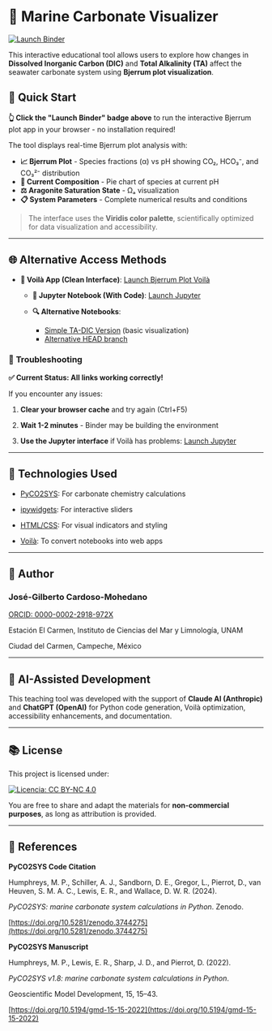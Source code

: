 # 🌊 Marine Carbonate Visualizer

  

[![Launch Binder](https://mybinder.org/badge_logo.svg)](https://mybinder.org/v2/gh/gilbertoCM/marine_carbonate_visualizer/main?urlpath=voila%2Frender%2Fmarine_carbonate_TA_DIC_plot.ipynb)

  

This interactive educational tool allows users to explore how changes in **Dissolved Inorganic Carbon (DIC)** and **Total Alkalinity (TA)** affect the seawater carbonate system using **Bjerrum plot visualization**.

  

## 🚀 **Quick Start**

  

**👆 Click the "Launch Binder" badge above** to run the interactive Bjerrum plot app in your browser - no installation required!
  

The tool displays real-time Bjerrum plot analysis with:

  

- **📈 Bjerrum Plot** - Species fractions (α) vs pH showing CO₂, HCO₃⁻, and CO₃²⁻ distribution
- **🥧 Current Composition** - Pie chart of species at current pH  
- **⚖️ Aragonite Saturation State** - Ωₐ visualization
- **📋 System Parameters** - Complete numerical results and conditions

  

> The interface uses the **Viridis color palette**, scientifically optimized for data visualization and accessibility.  

---

  

## 🌐 **Alternative Access Methods**

  
- **📱 Voilà App (Clean Interface)**: [Launch Bjerrum Plot Voilà](https://mybinder.org/v2/gh/gilbertoCM/marine_carbonate_visualizer/main?urlpath=voila%2Frender%2Fmarine_carbonate_TA_DIC_plot.ipynb) 

 
  - **📓 Jupyter Notebook (With Code)**: [Launch Jupyter](https://mybinder.org/v2/gh/gilbertoCM/marine_carbonate_visualizer/main)

  - **🔍 Alternative Notebooks**:
    - [Simple TA-DIC Version](https://mybinder.org/v2/gh/gilbertoCM/marine_carbonate_visualizer/main?urlpath=voila%2Frender%2Fmarine_carbonate_TA_DIC.ipynb) (basic visualization)
    - [Alternative HEAD branch](https://mybinder.org/v2/gh/gilbertoCM/marine_carbonate_visualizer/HEAD?urlpath=voila%2Frender%2Fmarine_carbonate_TA_DIC_plot.ipynb)

  

### 🔧 **Troubleshooting**

  

**✅ Current Status: All links working correctly!**

  

If you encounter any issues:

  
1. **Clear your browser cache** and try again (Ctrl+F5)

2. **Wait 1-2 minutes** - Binder may be building the environment

3. **Use the Jupyter interface** if Voilà has problems: [Launch Jupyter](https://mybinder.org/v2/gh/gilbertoCM/marine_carbonate_visualizer/main)

  

---

  

## 🧪 Technologies Used

  

- [PyCO2SYS](https://github.com/mvdh7/PyCO2SYS): For carbonate chemistry calculations

- [ipywidgets](https://ipywidgets.readthedocs.io/): For interactive sliders

- [HTML/CSS](https://developer.mozilla.org/): For visual indicators and styling

- [Voilà](https://voila.readthedocs.io/): To convert notebooks into web apps

  

---

  

## 👤 Author

  

### **José-Gilberto Cardoso-Mohedano**  

[ORCID: 0000-0002-2918-972X](https://orcid.org/0000-0002-2918-972X)  

Estación El Carmen, Instituto de Ciencias del Mar y Limnología, UNAM  

Ciudad del Carmen, Campeche, México

 

---

  

## 🤖 AI-Assisted Development

  

This teaching tool was developed with the support of **Claude AI (Anthropic)** and **ChatGPT (OpenAI)** for Python code generation, Voilà optimization, accessibility enhancements, and documentation.

  

---

  

## 📚 License

  

This project is licensed under:

  

[![Licencia: CC BY-NC 4.0](https://licensebuttons.net/l/by-nc/4.0/88x31.png)](https://creativecommons.org/licenses/by-nc/4.0/)

  

You are free to share and adapt the materials for **non-commercial purposes**, as long as attribution is provided.

  

---

  

## 📖 References

  

**PyCO2SYS Code Citation**  

Humphreys, M. P., Schiller, A. J., Sandborn, D. E., Gregor, L., Pierrot, D., van Heuven, S. M. A. C., Lewis, E. R., and Wallace, D. W. R. (2024).  

*PyCO2SYS: marine carbonate system calculations in Python*. Zenodo.  

[https://doi.org/10.5281/zenodo.3744275](https://doi.org/10.5281/zenodo.3744275)
  

**PyCO2SYS Manuscript**  

Humphreys, M. P., Lewis, E. R., Sharp, J. D., and Pierrot, D. (2022).  

*PyCO2SYS v1.8: marine carbonate system calculations in Python*.  

Geoscientific Model Development, 15, 15–43.  

[https://doi.org/10.5194/gmd-15-15-2022](https://doi.org/10.5194/gmd-15-15-2022)